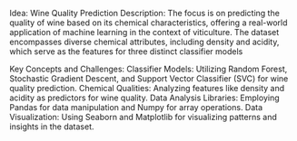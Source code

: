 Idea: Wine Quality Prediction
Description:
The focus is on predicting the quality of wine based on its chemical characteristics, offering a
real-world application of machine learning in the context of viticulture. The dataset
encompasses diverse chemical attributes, including density and acidity, which serve as the
features for three distinct classifier models

Key Concepts and Challenges:
Classifier Models: Utilizing Random Forest, Stochastic Gradient Descent, and Support
Vector Classifier (SVC) for wine quality prediction.
Chemical Qualities: Analyzing features like density and acidity as predictors for wine quality.
Data Analysis Libraries: Employing Pandas for data manipulation and Numpy for array
operations.
Data Visualization: Using Seaborn and Matplotlib for visualizing patterns and insights in the
dataset.

